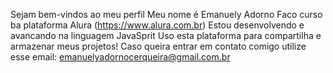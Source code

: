 Sejam bem-vindos ao meu perfil
Meu nome é Emanuely Adorno
Faco curso ba plataforma Alura (https://www.alura.com.br) Estou desenvolvendo e avancando na linguagem JavaSprit Uso esta plataforma para compartilha e armazenar meus projetos!
Caso queira entrar em contato comigo utilize esse email: emanuelyadornocerqueira@gmail.com.br
